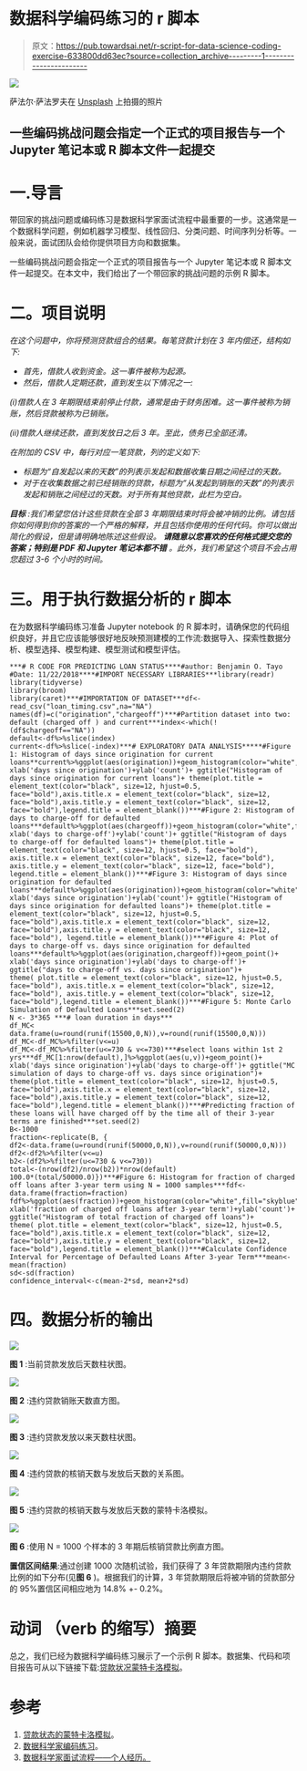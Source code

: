 # 数据科学编码练习的 r 脚本

> 原文：<https://pub.towardsai.net/r-script-for-data-science-coding-exercise-633800dd63ec?source=collection_archive---------1----------------------->

![](img/60308999c8b4c1d9b19de4fd64ab4def.png)

萨法尔·萨法罗夫在 [Unsplash](https://unsplash.com?utm_source=medium&utm_medium=referral) 上拍摄的照片

## 一些编码挑战问题会指定一个正式的项目报告与一个 Jupyter 笔记本或 R 脚本文件一起提交

# 一.导言

带回家的挑战问题或编码练习是数据科学家面试流程中最重要的一步。这通常是一个数据科学问题，例如机器学习模型、线性回归、分类问题、时间序列分析等。一般来说，面试团队会给你提供项目方向和数据集。

一些编码挑战问题会指定一个正式的项目报告与一个 Jupyter 笔记本或 R 脚本文件一起提交。在本文中，我们给出了一个带回家的挑战问题的示例 R 脚本。

# 二。项目说明

*在这个问题中，你将预测贷款组合的结果。每笔贷款计划在 3 年内偿还，结构如下:*

*   *首先，借款人收到资金。这一事件被称为起源。*
*   *然后，借款人定期还款，直到发生以下情况之一:*

*(i)借款人在 3 年期限结束前停止付款，通常是由于财务困难。这一事件被称为销账，然后贷款被称为已销账。*

*(ii)借款人继续还款，直到发放日之后 3 年。至此，债务已全部还清。*

*在附加的 CSV 中，每行对应一笔贷款，列的定义如下:*

*   *标题为“自发起以来的天数”的列表示发起和数据收集日期之间经过的天数。*
*   *对于在收集数据之前已经销账的贷款，标题为“从发起到销账的天数”的列表示发起和销账之间经过的天数。对于所有其他贷款，此栏为空白。*

***目标*** *:我们希望您估计这些贷款在全部 3 年期限结束时将会被冲销的比例。请包括你如何得到你的答案的一个严格的解释，并且包括你使用的任何代码。你可以做出简化的假设，但是请明确地陈述这些假设。* ***请随意以您喜欢的任何格式提交您的答案；特别是 PDF 和 Jupyter 笔记本都不错*** *。此外，我们希望这个项目不会占用您超过 3-6 个小时的时间。*

# 三。用于执行数据分析的 r 脚本

在为数据科学编码练习准备 Jupyter notebook 的 R 脚本时，请确保您的代码组织良好，并且它应该能够很好地反映预测建模的工作流:数据导入、探索性数据分析、模型选择、模型构建、模型测试和模型评估。

```
***# R CODE FOR PREDICTING LOAN STATUS****#author: Benjamin O. Tayo
#Date: 11/22/2018****#IMPORT NECESSARY LIBRARIES***library(readr)
library(tidyverse)
library(broom)
library(caret)***#IMPORTATION OF DATASET***df<-read_csv("loan_timing.csv",na="NA")
names(df)=c("origination","chargeoff")***#Partition dataset into two: default (charged off ) and current***index<-which(!(df$chargeoff=="NA"))
default<-df%>%slice(index)
current<-df%>%slice(-index)***# EXPLORATORY DATA ANALYSIS*****#Figure 1: Histogram of days since origination for current loans**current%>%ggplot(aes(origination))+geom_histogram(color="white",fill="skyblue")+ xlab('days since origination')+ylab('count')+ ggtitle("Histogram of days since origination for current loans")+ theme(plot.title = element_text(color="black", size=12, hjust=0.5, face="bold"),axis.title.x = element_text(color="black", size=12, face="bold"),axis.title.y = element_text(color="black", size=12, face="bold"),legend.title = element_blank())***#Figure 2: Histogram of days to charge-off for defaulted loans***default%>%ggplot(aes(chargeoff))+geom_histogram(color="white",fill="skyblue")+ xlab('days to charge-off')+ylab('count')+ ggtitle("Histogram of days to charge-off for defaulted loans")+ theme(plot.title = element_text(color="black", size=12, hjust=0.5, face="bold"), axis.title.x = element_text(color="black", size=12, face="bold"), axis.title.y = element_text(color="black", size=12, face="bold"), legend.title = element_blank())***#Figure 3: Histogram of days since origination for defaulted loans***default%>%ggplot(aes(origination))+geom_histogram(color="white",fill="skyblue")+ xlab('days since origination')+ylab('count')+ ggtitle("Histogram of days since origination for defaulted loans")+ theme(plot.title = element_text(color="black", size=12, hjust=0.5, face="bold"),axis.title.x = element_text(color="black", size=12, face="bold"),axis.title.y = element_text(color="black", size=12, face="bold"), legend.title = element_blank())***#Figure 4: Plot of days to charge-off vs. days since origination for defaulted loans***default%>%ggplot(aes(origination,chargeoff))+geom_point()+ xlab('days since origination')+ylab('days to charge-off')+ ggtitle("days to charge-off vs. days since origination")+ 
theme( plot.title = element_text(color="black", size=12, hjust=0.5, face="bold"), axis.title.x = element_text(color="black", size=12, face="bold"), axis.title.y = element_text(color="black", size=12, face="bold"),legend.title = element_blank())***#Figure 5: Monte Carlo Simulation of Defaulted Loans***set.seed(2)
N <- 3*365 ***# loan duration in days***
df_MC<
data.frame(u=round(runif(15500,0,N)),v=round(runif(15500,0,N)))
df_MC<-df_MC%>%filter(v<=u)
df_MC<-df_MC%>%filter(u<=730 & v<=730)***#select loans within 1st 2 yrs***df_MC[1:nrow(default),]%>%ggplot(aes(u,v))+geom_point()+ xlab('days since origination')+ylab('days to charge-off')+ ggtitle("MC simulation of days to charge-off vs. days since origination")+ theme(plot.title = element_text(color="black", size=12, hjust=0.5, face="bold"),axis.title.x = element_text(color="black", size=12, face="bold"),axis.title.y = element_text(color="black", size=12, face="bold"),legend.title = element_blank())***#Predicting fraction of these loans will have charged off by the time all of their 3-year terms are finished***set.seed(2)
B<-1000
fraction<-replicate(B, {
df2<-data.frame(u=round(runif(50000,0,N)),v=round(runif(50000,0,N))) df2<-df2%>%filter(v<=u) 
b2<-(df2%>%filter(u<=730 & v<=730))
total<-(nrow(df2)/nrow(b2))*nrow(default)
100.0*(total/50000.0)})***#Figure 6: Histogram for fraction of charged off loans after 3-year term using N = 1000 samples***fdf<-data.frame(fraction=fraction)
fdf%>%ggplot(aes(fraction))+geom_histogram(color="white",fill="skyblue")+ xlab('fraction of charged off loans after 3-year term')+ylab('count')+ ggtitle("Histogram of total fraction of charged off loans")+ 
theme( plot.title = element_text(color="black", size=12, hjust=0.5, face="bold"),axis.title.x = element_text(color="black", size=12, face="bold"),axis.title.y = element_text(color="black", size=12, face="bold"),legend.title = element_blank())***#Calculate Confidence Interval for Percentage of Defaulted Loans After 3-year Term***mean<-mean(fraction)
sd<-sd(fraction)
confidence_interval<-c(mean-2*sd, mean+2*sd)
```

# 四。数据分析的输出

![](img/9ae55a3e9faa0d11fb7a9bb065ffbb7e.png)

**图 1** :当前贷款发放后天数柱状图。

![](img/9751680d8bc4d0d135cc3858a2ff9340.png)

**图 2** :违约贷款销账天数直方图。

![](img/019c31bf3b35aaa8d4e07a532aaae0c0.png)

**图 3** :违约贷款发放以来天数柱状图。

![](img/d1ac063adb297dd9ee3888a89a12397d.png)

**图 4** :违约贷款的核销天数与发放后天数的关系图。

![](img/f3a226c4ac048ab0efc396d9aeab4fb4.png)

**图 5** :违约贷款的核销天数与发放后天数的蒙特卡洛模拟。

![](img/4ac7b40e3173e8aa309feb78bec29184.png)

**图 6** :使用 N = 1000 个样本的 3 年期后核销贷款比例直方图。

**置信区间结果**:通过创建 1000 次随机试验，我们获得了 3 年贷款期限内违约贷款比例的如下分布(见**图 6** )。根据我们的计算，3 年贷款期限后将被冲销的贷款部分的 95%置信区间相应地为 14.8% +- 0.2%。

# 动词 （verb 的缩写）摘要

总之，我们已经为数据科学编码练习展示了一个示例 R 脚本。数据集、代码和项目报告可从以下链接下载:[贷款状况蒙特卡洛模拟](https://github.com/bot13956/Monte_Carlo_Simulation_Loan_Status)。

# 参考

1.  [贷款状态的蒙特卡洛模拟](https://github.com/bot13956/Monte_Carlo_Simulation_Loan_Status)。
2.  [数据科学家编码练习](https://medium.com/towards-artificial-intelligence/data-scientist-coding-exercise-e62f4de7df9e)。
3.  [数据科学家面试流程——个人经历。](https://medium.com/towards-artificial-intelligence/data-scientist-interview-process-a-personal-experience-33295495b4a0)